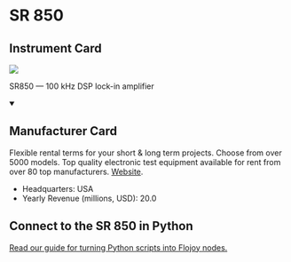
# SR 850

## Instrument Card

<img src="https://v5.airtableusercontent.com/v1/19/19/1691539200000/Ejs5Qd44fjl4l03XCQbIIQ/DwcfiliY6JkFZ66uHZauBjS-UZUPf8kyk0pEQ9Jv6Hz7XQIIPMstG1GY0uV8nTxNBys6DbSr0zY473WMx9-OjTKnhRl8vxkdi1KreVG036A/tsDfot1GieDNGn9uhmSjssDuR7Z5Wx-Tc4fLWxs8tUg"/>
<p>SR850 — 100 kHz DSP lock-in amplifier</p>

<details open>
<summary><h2>Manufacturer Card</h2></summary>

Flexible rental terms for your short & long term projects. Choose from over 5000 models. Top quality electronic test equipment available for rent from over 80 top manufacturers. <a href="https://www.thinksrs.com">Website</a>.

<ul>
  <li>Headquarters: USA</li>
  <li>Yearly Revenue (millions, USD): 20.0</li>
</ul>
</details>

## Connect to the SR 850 in Python

[Read our guide for turning Python scripts into Flojoy nodes.](https://docs.flojoy.ai/custom-nodes/creating-custom-node/)



